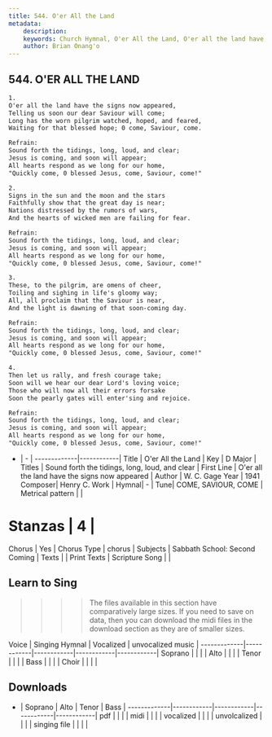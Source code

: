 ```yaml
---
title: 544. O'er All the Land
metadata:
    description: 
    keywords: Church Hymnal, O'er All the Land, O'er all the land have the signs now appeared, Sound forth the tidings, long, loud, and clear
    author: Brian Onang'o
---
```



## 544. O'ER ALL THE LAND

```txt
1.
O'er all the land have the signs now appeared, 
Telling us soon our dear Saviour will come; 
Long has the worn pilgrim watched, hoped, and feared, 
Waiting for that blessed hope; 0 come, Saviour, come. 

Refrain:
Sound forth the tidings, long, loud, and clear; 
Jesus is coming, and soon will appear; 
All hearts respond as we long for our home, 
"Quickly come, 0 blessed Jesus, come, Saviour, come!" 

2.
Signs in the sun and the moon and the stars 
Faithfully show that the great day is near; 
Nations distressed by the rumors of wars, 
And the hearts of wicked men are failing for fear. 

Refrain:
Sound forth the tidings, long, loud, and clear; 
Jesus is coming, and soon will appear; 
All hearts respond as we long for our home, 
"Quickly come, 0 blessed Jesus, come, Saviour, come!" 

3.
These, to the pilgrim, are omens of cheer, 
Toiling and sighing in life's gloomy way; 
All, all proclaim that the Saviour is near, 
And the light is dawning of that soon-coming day. 

Refrain:
Sound forth the tidings, long, loud, and clear; 
Jesus is coming, and soon will appear; 
All hearts respond as we long for our home, 
"Quickly come, 0 blessed Jesus, come, Saviour, come!" 

4.
Then let us rally, and fresh courage take; 
Soon will we hear our dear Lord's loving voice; 
Those who will now all their errors forsake 
Soon the pearly gates will enter'sing and rejoice.

Refrain:
Sound forth the tidings, long, loud, and clear; 
Jesus is coming, and soon will appear; 
All hearts respond as we long for our home, 
"Quickly come, 0 blessed Jesus, come, Saviour, come!" 

```

- |   -  |
-------------|------------|
Title | O'er All the Land |
Key | D Major |
Titles | Sound forth the tidings, long, loud, and clear |
First Line | O'er all the land have the signs now appeared |
Author | W. C. Gage
Year | 1941
Composer| Henry C. Work |
Hymnal|  - |
Tune| COME, SAVIOUR, COME |
Metrical pattern | |
# Stanzas | 4 |
Chorus | Yes |
Chorus Type | chorus |
Subjects | Sabbath School: Second Coming |
Texts |  |
Print Texts | 
Scripture Song |  |
  
## Learn to Sing

>>>> The files available in this section have comparatively large sizes. If you need to save on data, then you can download the midi files in the download section as they are of smaller sizes.

Voice |  Singing Hymnal | Vocalized | unvocalized music |
-------------|------------|------------|------------|------------|
Soprano | | | |
Alto | | | |
Tenor | | | |
Bass | | | |
Choir | | | |

## Downloads

- |  Soprano | Alto | Tenor | Bass |
-------------|------------|------------|------------|------------|
pdf | | | |
midi | | | |
vocalized | | | |
unvolcalized | | | |
singing file | | | |
  